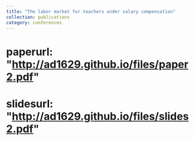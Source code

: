 ```yaml
---
title: "The labor market for teachers under salary compensation"
collection: publications
category: conferences
---
```


# paperurl: "http://ad1629.github.io/files/paper2.pdf"
# slidesurl: "http://ad1629.github.io/files/slides2.pdf"
